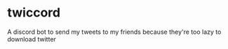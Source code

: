 # twiccord

A discord bot to send my tweets to my friends because they're too lazy to download twitter